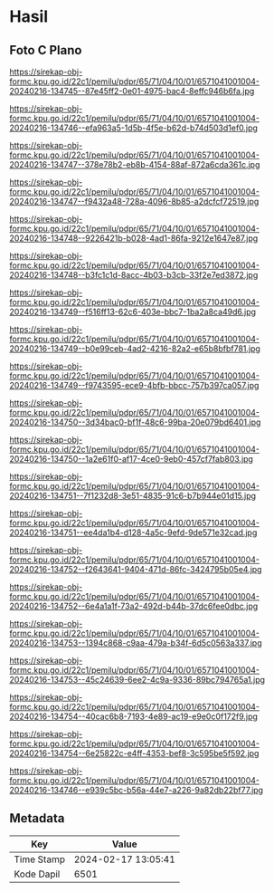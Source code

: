 # Hasil

## Foto C Plano

https://sirekap-obj-formc.kpu.go.id/22c1/pemilu/pdpr/65/71/04/10/01/6571041001004-20240216-134745--87e45ff2-0e01-4975-bac4-8effc946b6fa.jpg

https://sirekap-obj-formc.kpu.go.id/22c1/pemilu/pdpr/65/71/04/10/01/6571041001004-20240216-134746--efa963a5-1d5b-4f5e-b62d-b74d503d1ef0.jpg

https://sirekap-obj-formc.kpu.go.id/22c1/pemilu/pdpr/65/71/04/10/01/6571041001004-20240216-134747--378e78b2-eb8b-4154-88af-872a6cda361c.jpg

https://sirekap-obj-formc.kpu.go.id/22c1/pemilu/pdpr/65/71/04/10/01/6571041001004-20240216-134747--f9432a48-728a-4096-8b85-a2dcfcf72519.jpg

https://sirekap-obj-formc.kpu.go.id/22c1/pemilu/pdpr/65/71/04/10/01/6571041001004-20240216-134748--9226421b-b028-4ad1-86fa-9212e1647e87.jpg

https://sirekap-obj-formc.kpu.go.id/22c1/pemilu/pdpr/65/71/04/10/01/6571041001004-20240216-134748--b3fc1c1d-8acc-4b03-b3cb-33f2e7ed3872.jpg

https://sirekap-obj-formc.kpu.go.id/22c1/pemilu/pdpr/65/71/04/10/01/6571041001004-20240216-134749--f516ff13-62c6-403e-bbc7-1ba2a8ca49d6.jpg

https://sirekap-obj-formc.kpu.go.id/22c1/pemilu/pdpr/65/71/04/10/01/6571041001004-20240216-134749--b0e99ceb-4ad2-4216-82a2-e65b8bfbf781.jpg

https://sirekap-obj-formc.kpu.go.id/22c1/pemilu/pdpr/65/71/04/10/01/6571041001004-20240216-134749--f9743595-ece9-4bfb-bbcc-757b397ca057.jpg

https://sirekap-obj-formc.kpu.go.id/22c1/pemilu/pdpr/65/71/04/10/01/6571041001004-20240216-134750--3d34bac0-bf1f-48c6-99ba-20e079bd6401.jpg

https://sirekap-obj-formc.kpu.go.id/22c1/pemilu/pdpr/65/71/04/10/01/6571041001004-20240216-134750--1a2e61f0-af17-4ce0-9eb0-457cf7fab803.jpg

https://sirekap-obj-formc.kpu.go.id/22c1/pemilu/pdpr/65/71/04/10/01/6571041001004-20240216-134751--7f1232d8-3e51-4835-91c6-b7b944e01d15.jpg

https://sirekap-obj-formc.kpu.go.id/22c1/pemilu/pdpr/65/71/04/10/01/6571041001004-20240216-134751--ee4da1b4-d128-4a5c-9efd-9de571e32cad.jpg

https://sirekap-obj-formc.kpu.go.id/22c1/pemilu/pdpr/65/71/04/10/01/6571041001004-20240216-134752--f2643641-9404-471d-86fc-3424795b05e4.jpg

https://sirekap-obj-formc.kpu.go.id/22c1/pemilu/pdpr/65/71/04/10/01/6571041001004-20240216-134752--6e4a1a1f-73a2-492d-b44b-37dc6fee0dbc.jpg

https://sirekap-obj-formc.kpu.go.id/22c1/pemilu/pdpr/65/71/04/10/01/6571041001004-20240216-134753--1394c868-c9aa-479a-b34f-6d5c0563a337.jpg

https://sirekap-obj-formc.kpu.go.id/22c1/pemilu/pdpr/65/71/04/10/01/6571041001004-20240216-134753--45c24639-6ee2-4c9a-9336-89bc794765a1.jpg

https://sirekap-obj-formc.kpu.go.id/22c1/pemilu/pdpr/65/71/04/10/01/6571041001004-20240216-134754--40cac6b8-7193-4e89-ac19-e9e0c0f172f9.jpg

https://sirekap-obj-formc.kpu.go.id/22c1/pemilu/pdpr/65/71/04/10/01/6571041001004-20240216-134754--6e25822c-e4ff-4353-bef8-3c595be5f592.jpg

https://sirekap-obj-formc.kpu.go.id/22c1/pemilu/pdpr/65/71/04/10/01/6571041001004-20240216-134746--e939c5bc-b56a-44e7-a226-9a82db22bf77.jpg


## Metadata

| Key        | Value               |
| ---------- | ------------------- |
| Time Stamp | 2024-02-17 13:05:41 |
| Kode Dapil | 6501                |




